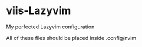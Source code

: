 # viis-Lazyvim
My perfected Lazyvim configuration

All of these files should be placed inside .config/nvim
